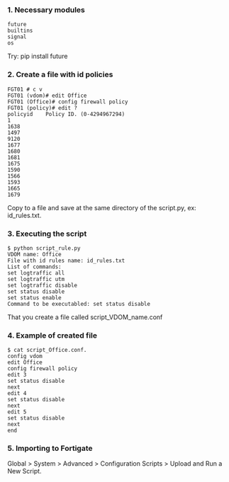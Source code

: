 ### 1. Necessary modules ###

```
future
builtins
signal
os
```
Try: pip install future

### 2. Create a file with id policies ###
```
FGT01 # c v
FGT01 (vdom)# edit Office
FGT01 (Office)# config firewall policy
FGT01 (policy)# edit ?
policyid    Policy ID. (0-4294967294)
1
1638
1497
9120
1677
1680
1681
1675
1590
1566
1593
1665
1679
```
Copy to a file and save at the same directory of the script.py, ex: id_rules.txt. 

### 3. Executing the script ###
```
$ python script_rule.py
VDOM name: Office
File with id rules name: id_rules.txt
List of commands:
set logtraffic all
set logtraffic utm
set logtraffic disable
set status disable
set status enable
Command to be executabled: set status disable
```

That you create a file called script_VDOM_name.conf

### 4. Example of created file ###
```
$ cat script_Office.conf.
config vdom
edit Office
config firewall policy
edit 3
set status disable
next
edit 4
set status disable
next
edit 5
set status disable
next
end
```
### 5. Importing to Fortigate ###

Global > System > Advanced > Configuration Scripts > Upload and Run a New Script.